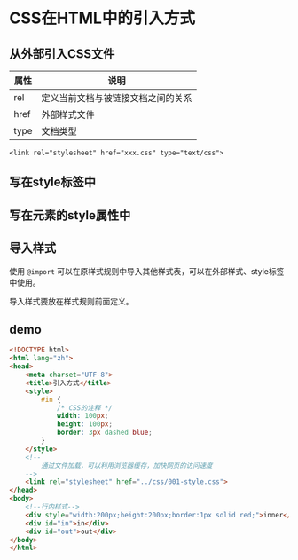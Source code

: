 # CSS在HTML中的引入方式

## 从外部引入CSS文件

| 属性 |                说明                |
| ---- | ---------------------------------- |
| rel  | 定义当前文档与被链接文档之间的关系 |
| href | 外部样式文件                       |
| type | 文档类型                           |

```
<link rel="stylesheet" href="xxx.css" type="text/css">
```

## 写在style标签中

## 写在元素的style属性中

## 导入样式
使用 `@import` 可以在原样式规则中导入其他样式表，可以在外部样式、style标签中使用。

导入样式要放在样式规则前面定义。

## demo
```html
<!DOCTYPE html>
<html lang="zh">
<head>
    <meta charset="UTF-8">
    <title>引入方式</title>
    <style>
        #in {
            /* CSS的注释 */
            width: 100px;
            height: 100px;
            border: 3px dashed blue;
        }
    </style>
    <!--
        通过文件加载，可以利用浏览器缓存，加快网页的访问速度
    -->
    <link rel="stylesheet" href="../css/001-style.css">
</head>
<body>
    <!--行内样式-->
    <div style="width:200px;height:200px;border:1px solid red;">inner</div>
    <div id="in">in</div>
    <div id="out">out</div>
</body>
</html>
```